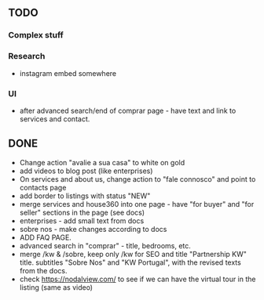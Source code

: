 ## TODO

### Complex stuff

### Research

- instagram embed somewhere

### UI

- after advanced search/end of comprar page - have text and link to services and contact.

## DONE

- Change action "avalie a sua casa" to white on gold
- add videos to blog post (like enterprises)
- On services and about us, change action to "fale connosco" and point to contacts page
- add border to listings with status "NEW"
- merge services and house360 into one page - have "for buyer" and "for seller" sections in the page (see docs)
- enterprises - add small text from docs
- sobre nos - make changes according to docs
- ADD FAQ PAGE.
- advanced search in "comprar" - title, bedrooms, etc.
- merge /kw & /sobre, keep only /kw for SEO and title "Partnership KW" title. subtitles "Sobre Nos" and "KW Portugal", with the revised texts from the docs.
- check https://nodalview.com/ to see if we can have the virtual tour in the listing (same as video)
